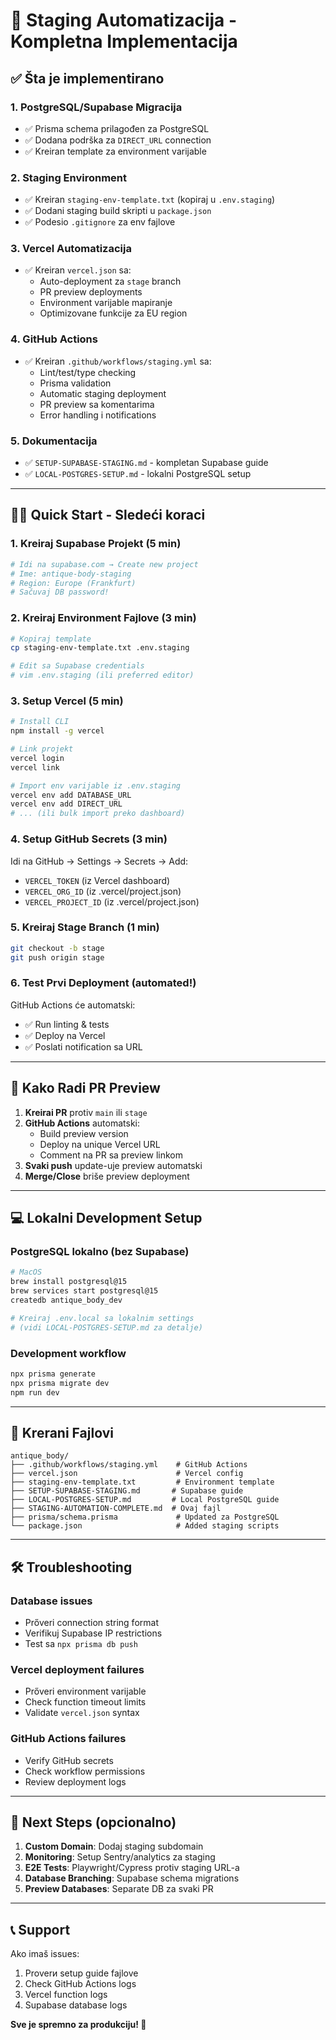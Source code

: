 # 🚀 Staging Automatizacija - Kompletna Implementacija

## ✅ Šta je implementirano

### 1. **PostgreSQL/Supabase Migracija**

- ✅ Prisma schema prilagođen za PostgreSQL
- ✅ Dodana podrška za `DIRECT_URL` connection
- ✅ Kreiran template za environment varijable

### 2. **Staging Environment**

- ✅ Kreiran `staging-env-template.txt` (kopiraj u `.env.staging`)
- ✅ Dodani staging build skripti u `package.json`
- ✅ Podesio `.gitignore` za env fajlove

### 3. **Vercel Automatizacija**

- ✅ Kreiran `vercel.json` sa:
  - Auto-deployment za `stage` branch
  - PR preview deployments
  - Environment varijable mapiranje
  - Optimizovane funkcije za EU region

### 4. **GitHub Actions**

- ✅ Kreiran `.github/workflows/staging.yml` sa:
  - Lint/test/type checking
  - Prisma validation
  - Automatic staging deployment
  - PR preview sa komentarima
  - Error handling i notifications

### 5. **Dokumentacija**

- ✅ `SETUP-SUPABASE-STAGING.md` - kompletan Supabase guide
- ✅ `LOCAL-POSTGRES-SETUP.md` - lokalni PostgreSQL setup

---

## 🏃‍♂️ Quick Start - Sledeći koraci

### 1. Kreiraj Supabase Projekt (5 min)

```bash
# Idi na supabase.com → Create new project
# Ime: antique-body-staging
# Region: Europe (Frankfurt)
# Sačuvaj DB password!
```

### 2. Kreiraj Environment Fajlove (3 min)

```bash
# Kopiraj template
cp staging-env-template.txt .env.staging

# Edit sa Supabase credentials
# vim .env.staging (ili preferred editor)
```

### 3. Setup Vercel (5 min)

```bash
# Install CLI
npm install -g vercel

# Link projekt
vercel login
vercel link

# Import env varijable iz .env.staging
vercel env add DATABASE_URL
vercel env add DIRECT_URL
# ... (ili bulk import preko dashboard)
```

### 4. Setup GitHub Secrets (3 min)

Idi na GitHub → Settings → Secrets → Add:

- `VERCEL_TOKEN` (iz Vercel dashboard)
- `VERCEL_ORG_ID` (iz .vercel/project.json)
- `VERCEL_PROJECT_ID` (iz .vercel/project.json)

### 5. Kreiraj Stage Branch (1 min)

```bash
git checkout -b stage
git push origin stage
```

### 6. Test Prvi Deployment (automated!)

GitHub Actions će automatski:

- ✅ Run linting & tests
- ✅ Deploy na Vercel
- ✅ Poslati notification sa URL

---

## 🔄 Kako Radi PR Preview

1. **Kreirai PR** protiv `main` ili `stage`
2. **GitHub Actions** automatski:
   - Build preview version
   - Deploy na unique Vercel URL
   - Comment na PR sa preview linkom
3. **Svaki push** update-uje preview automatski
4. **Merge/Close** briše preview deployment

---

## 💻 Lokalni Development Setup

### PostgreSQL lokalno (bez Supabase)

```bash
# MacOS
brew install postgresql@15
brew services start postgresql@15
createdb antique_body_dev

# Kreiraj .env.local sa lokalnim settings
# (vidi LOCAL-POSTGRES-SETUP.md za detalje)
```

### Development workflow

```bash
npx prisma generate
npx prisma migrate dev
npm run dev
```

---

## 📁 Krerani Fajlovi

```
antique_body/
├── .github/workflows/staging.yml    # GitHub Actions
├── vercel.json                      # Vercel config
├── staging-env-template.txt         # Environment template
├── SETUP-SUPABASE-STAGING.md       # Supabase guide
├── LOCAL-POSTGRES-SETUP.md         # Local PostgreSQL guide
├── STAGING-AUTOMATION-COMPLETE.md  # Ovaj fajl
├── prisma/schema.prisma             # Updated za PostgreSQL
└── package.json                     # Added staging scripts
```

---

## 🛠️ Troubleshooting

### Database issues

- Prőveri connection string format
- Verifikuj Supabase IP restrictions
- Test sa `npx prisma db push`

### Vercel deployment failures

- Prőveri environment varijable
- Check function timeout limits
- Validate `vercel.json` syntax

### GitHub Actions failures

- Verify GitHub secrets
- Check workflow permissions
- Review deployment logs

---

## 🎯 Next Steps (opcionalno)

1. **Custom Domain**: Dodaj staging subdomain
2. **Monitoring**: Setup Sentry/analytics za staging
3. **E2E Tests**: Playwright/Cypress protiv staging URL-a
4. **Database Branching**: Supabase schema migrations
5. **Preview Databases**: Separate DB za svaki PR

---

## 📞 Support

Ako imaš issues:

1. Proverи setup guide fajlove
2. Check GitHub Actions logs
3. Vercel function logs
4. Supabase database logs

**Sve je spremno za produkciju! 🎉**
